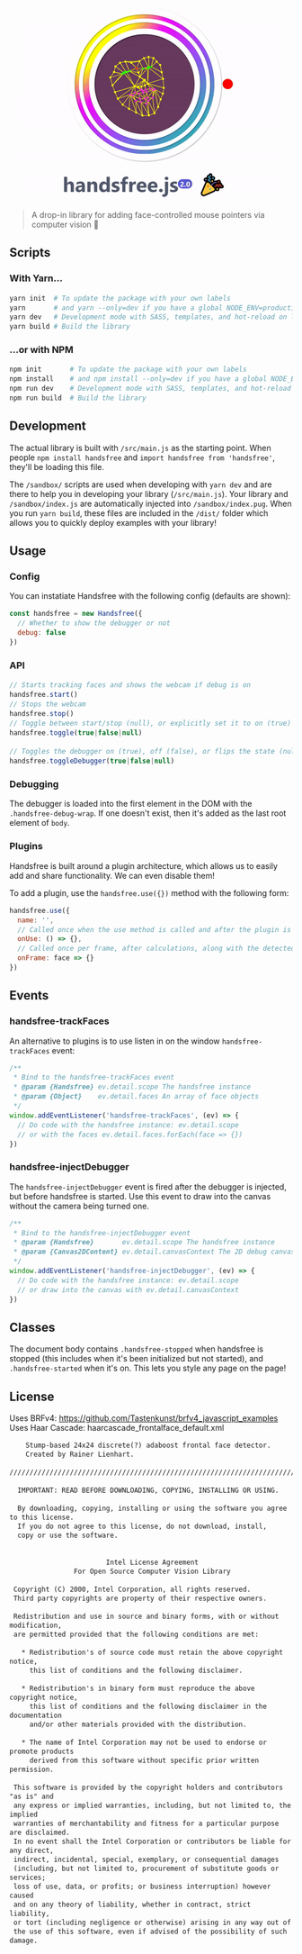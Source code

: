 <div align="center"><img src="/assets/handsfree-2.0-readme-cover.gif" alt="handsfree.js 2.0"></div>

> A drop-in library for adding face-controlled mouse pointers via computer vision 🙈

## Scripts

### With Yarn...
```bash
yarn init  # To update the package with your own labels
yarn       # and yarn --only=dev if you have a global NODE_ENV=production, the default on Windows.
yarn dev   # Development mode with SASS, templates, and hot-reload on localhost:8080
yarn build # Build the library
```

### ...or with NPM

```bash
npm init       # To update the package with your own labels
npm install    # and npm install --only=dev if you have a global NODE_ENV=production, the default on Windows.
npm run dev    # Development mode with SASS, templates, and hot-reload on localhost:8080
npm run build  # Build the library
```

## Development

The actual library is built with `/src/main.js` as the starting point. When people `npm install handsfree` and `import handsfree from 'handsfree'`, they'll be loading this file.

The `/sandbox/` scripts are used when developing with `yarn dev` and are there to help you in developing your library (`/src/main.js`). Your library and `/sandbox/index.js` are automatically injected into `/sandbox/index.pug`. When you run `yarn build`, these files are included in the `/dist/` folder which allows you to quickly deploy examples with your library!

## Usage

### Config
You can instatiate Handsfree with the following config (defaults are shown):

```js
const handsfree = new Handsfree({
  // Whether to show the debugger or not
  debug: false
})
```

### API

```js
// Starts tracking faces and shows the webcam if debug is on
handsfree.start()
// Stops the webcam
handsfree.stop()
// Toggle between start/stop (null), or explicitly set it to on (true) or off (false)
handsfree.toggle(true|false|null)

// Toggles the debugger on (true), off (false), or flips the state (null)
handsfree.toggleDebugger(true|false|null)
```

### Debugging

The debugger is loaded into the first element in the DOM with the `.handsfree-debug-wrap`. If one doesn't exist, then it's added as the last root element of `body`.

### Plugins
Handsfree is built around a plugin architecture, which allows us to easily add and share functionality. We can even disable them!

To add a plugin, use the `handsfree.use({})` method with the following form:

```js
handsfree.use({
  name: '',
  // Called once when the use method is called and after the plugin is added to the instance
  onUse: () => {},
  // Called once per frame, after calculations, along with the detected face object
  onFrame: face => {}
})
```

## Events
### handsfree-trackFaces
An alternative to plugins is to use listen in on the window `handsfree-trackFaces` event:

```js
/**
 * Bind to the handsfree-trackFaces event
 * @param {Handsfree} ev.detail.scope The handsfree instance
 * @param {Object}    ev.detail.faces An array of face objects
 */
window.addEventListener('handsfree-trackFaces', (ev) => {
  // Do code with the handsfree instance: ev.detail.scope
  // or with the faces ev.detail.faces.forEach(face => {})
})
```

### handsfree-injectDebugger
The `handsfree-injectDebugger` event is fired after the debugger is injected, but before handsfree is started. Use this event to draw into the canvas without the camera being turned one.

```js
/**
 * Bind to the handsfree-injectDebugger event
 * @param {Handsfree}       ev.detail.scope The handsfree instance
 * @param {Canvas2DContent} ev.detail.canvasContext The 2D debug canvas context
 */
window.addEventListener('handsfree-injectDebugger', (ev) => {
  // Do code with the handsfree instance: ev.detail.scope
  // or draw into the canvas with ev.detail.canvasContext
})
```

## Classes
The document body contains `.handsfree-stopped` when handsfree is stopped (this includes when it's been initialized but not started), and `.handsfree-started` when it's on. This lets you style any page on the page!

## License
Uses BRFv4: https://github.com/Tastenkunst/brfv4_javascript_examples
Uses Haar Cascade: haarcascade_frontalface_default.xml

```
    Stump-based 24x24 discrete(?) adaboost frontal face detector.
    Created by Rainer Lienhart.

////////////////////////////////////////////////////////////////////////////////////////

  IMPORTANT: READ BEFORE DOWNLOADING, COPYING, INSTALLING OR USING.

  By downloading, copying, installing or using the software you agree to this license.
  If you do not agree to this license, do not download, install,
  copy or use the software.


                        Intel License Agreement
                For Open Source Computer Vision Library

 Copyright (C) 2000, Intel Corporation, all rights reserved.
 Third party copyrights are property of their respective owners.

 Redistribution and use in source and binary forms, with or without modification,
 are permitted provided that the following conditions are met:

   * Redistribution's of source code must retain the above copyright notice,
     this list of conditions and the following disclaimer.

   * Redistribution's in binary form must reproduce the above copyright notice,
     this list of conditions and the following disclaimer in the documentation
     and/or other materials provided with the distribution.

   * The name of Intel Corporation may not be used to endorse or promote products
     derived from this software without specific prior written permission.

 This software is provided by the copyright holders and contributors "as is" and
 any express or implied warranties, including, but not limited to, the implied
 warranties of merchantability and fitness for a particular purpose are disclaimed.
 In no event shall the Intel Corporation or contributors be liable for any direct,
 indirect, incidental, special, exemplary, or consequential damages
 (including, but not limited to, procurement of substitute goods or services;
 loss of use, data, or profits; or business interruption) however caused
 and on any theory of liability, whether in contract, strict liability,
 or tort (including negligence or otherwise) arising in any way out of
 the use of this software, even if advised of the possibility of such damage.
```

